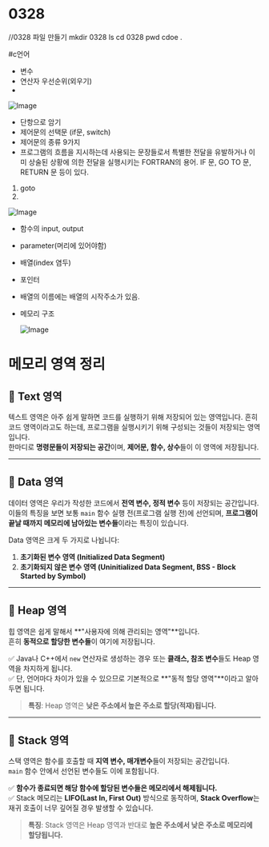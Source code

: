 # 0328

//0328 파일 만들기
mkdir 0328
ls
cd 0328
pwd 
cdoe .

#c언어
- 변수
- 연산자 우선순위(외우기)
- 
 ![Image](https://github.com/user-attachments/assets/5ceca42c-7d47-4b35-8bbc-c226a4236c37)
- 단항으로 암기
- 제어문의 선택문 (if문, switch)
- 제어문의 종류 9가지
- 프로그램의 흐름을 지시하는데 사용되는 문장들로서 특별한 전달을 유발하거나 이미 상술된 상황에 의한 전달을 실행시키는 FORTRAN의 용어. IF 문, GO TO 문, RETURN 문 등이 있다.
 1. goto
 2. 

![Image](https://github.com/user-attachments/assets/dc5b66d9-86d4-4e7a-abea-97c0a2771f02)

- 함수의 input, output
- parameter(머리에 있어야함)
- 배열(index 염두)
- 포인터
- 배열의 이름에는 배열의 시작주소가 있음.
- 메모리 구조
 
  ![Image](https://github.com/user-attachments/assets/6da82329-dfe1-42d4-9556-9503c2e93cae)
# 메모리 영역 정리

## 📌 Text 영역
텍스트 영역은 아주 쉽게 말하면 코드를 실행하기 위해 저장되어 있는 영역입니다. 흔히 코드 영역이라고도 하는데, 프로그램을 실행시키기 위해 구성되는 것들이 저장되는 영역입니다.  
한마디로 **명령문들이 저장되는 공간**이며, **제어문, 함수, 상수**들이 이 영역에 저장됩니다.

---

## 📌 Data 영역
데이터 영역은 우리가 작성한 코드에서 **전역 변수, 정적 변수** 등이 저장되는 공간입니다.  
이들의 특징을 보면 보통 `main` 함수 실행 전(프로그램 실행 전)에 선언되며, **프로그램이 끝날 때까지 메모리에 남아있는 변수들**이라는 특징이 있습니다.

Data 영역은 크게 두 가지로 나뉩니다:
1. **초기화된 변수 영역 (Initialized Data Segment)**
2. **초기화되지 않은 변수 영역 (Uninitialized Data Segment, BSS - Block Started by Symbol)**

---

## 📌 Heap 영역
힙 영역은 쉽게 말해서 **"사용자에 의해 관리되는 영역"**입니다.  
흔히 **동적으로 할당한 변수들**이 여기에 저장됩니다.

✅ Java나 C++에서 `new` 연산자로 생성하는 경우 또는 **클래스, 참조 변수**들도 Heap 영역을 차지하게 됩니다.  
✅ 단, 언어마다 차이가 있을 수 있으므로 기본적으로 **"동적 할당 영역"**이라고 알아두면 됩니다.

> **특징**: Heap 영역은 **낮은 주소에서 높은 주소로 할당(적재)됩니다.**

---

## 📌 Stack 영역
스택 영역은 함수를 호출할 때 **지역 변수, 매개변수**들이 저장되는 공간입니다.  
`main` 함수 안에서 선언된 변수들도 이에 포함됩니다.  

✅ **함수가 종료되면 해당 함수에 할당된 변수들은 메모리에서 해제됩니다.**  
✅ Stack 메모리는 **LIFO(Last In, First Out)** 방식으로 동작하며, **Stack Overflow**는 재귀 호출이 너무 깊어질 경우 발생할 수 있습니다.

> **특징**: Stack 영역은 Heap 영역과 반대로 **높은 주소에서 낮은 주소로 메모리에 할당됩니다.**



